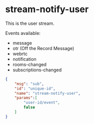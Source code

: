 # stream-notify-user

This is the user stream.

Events available:

- message
- otr (Off the Record Message)
- webrtc
- notification
- rooms-changed
- subscriptions-changed

```json
{
    "msg": "sub",
    "id": "unique-id",
    "name": "stream-notify-user",
    "params":[
        "user-id/event",
        false
    ]
}
```
